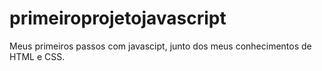 # primeiroprojetojavascript
Meus primeiros passos com javascipt, junto dos meus conhecimentos de HTML e CSS.
